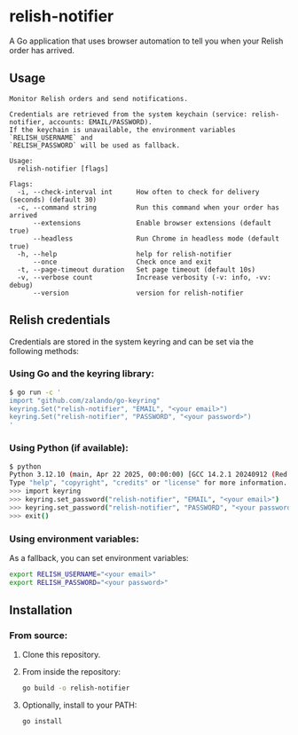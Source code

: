 # relish-notifier

A Go application that uses browser automation to tell you when your Relish order has arrived.

## Usage

```
Monitor Relish orders and send notifications.

Credentials are retrieved from the system keychain (service: relish-notifier, accounts: EMAIL/PASSWORD).
If the keychain is unavailable, the environment variables `RELISH_USERNAME` and
`RELISH_PASSWORD` will be used as fallback.

Usage:
  relish-notifier [flags]

Flags:
  -i, --check-interval int      How often to check for delivery (seconds) (default 30)
  -c, --command string          Run this command when your order has arrived
      --extensions              Enable browser extensions (default true)
      --headless                Run Chrome in headless mode (default true)
  -h, --help                    help for relish-notifier
      --once                    Check once and exit
  -t, --page-timeout duration   Set page timeout (default 10s)
  -v, --verbose count           Increase verbosity (-v: info, -vv: debug)
      --version                 version for relish-notifier
```

## Relish credentials

Credentials are stored in the system keyring and can be set via the following methods:

### Using Go and the keyring library:

```bash
$ go run -c '
import "github.com/zalando/go-keyring"
keyring.Set("relish-notifier", "EMAIL", "<your email>")
keyring.Set("relish-notifier", "PASSWORD", "<your password>")
'
```

### Using Python (if available):

```bash
$ python
Python 3.12.10 (main, Apr 22 2025, 00:00:00) [GCC 14.2.1 20240912 (Red Hat 14.2.1-3)] on linux
Type "help", "copyright", "credits" or "license" for more information.
>>> import keyring
>>> keyring.set_password("relish-notifier", "EMAIL", "<your email>")
>>> keyring.set_password("relish-notifier", "PASSWORD", "<your password>")
>>> exit()
```

### Using environment variables:

As a fallback, you can set environment variables:

```bash
export RELISH_USERNAME="<your email>"
export RELISH_PASSWORD="<your password>"
```

## Installation

### From source:

1. Clone this repository.

2. From inside the repository:

    ```bash
    go build -o relish-notifier
    ```

3. Optionally, install to your PATH:

    ```bash
    go install
    ```
